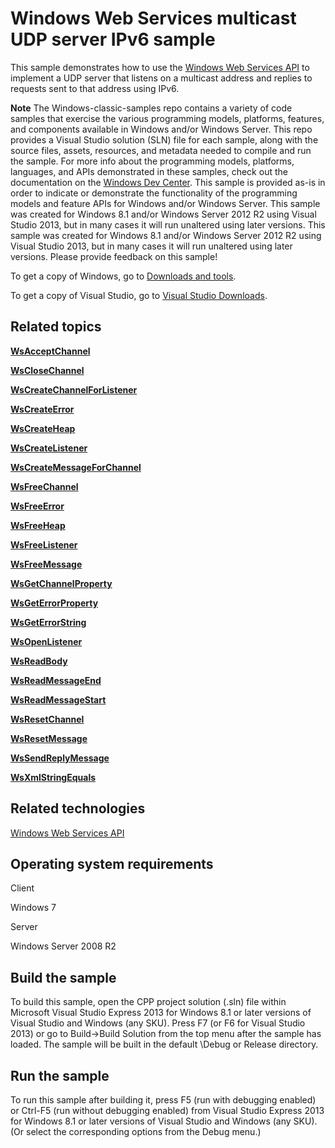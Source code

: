 Windows Web Services multicast UDP server IPv6 sample
=====================================================

This sample demonstrates how to use the [Windows Web Services API](http://msdn.microsoft.com/en-us/library/windows/desktop/dd430435) to implement a UDP server that listens on a multicast address and replies to requests sent to that address using IPv6.

**Note**  The Windows-classic-samples repo contains a variety of code samples that exercise the various programming models, platforms, features, and components available in Windows and/or Windows Server. This repo provides a Visual Studio solution (SLN) file for each sample, along with the source files, assets, resources, and metadata needed to compile and run the sample. For more info about the programming models, platforms, languages, and APIs demonstrated in these samples, check out the documentation on the [Windows Dev Center](https://dev.windows.com). This sample is provided as-is in order to indicate or demonstrate the functionality of the programming models and feature APIs for Windows and/or Windows Server. This sample was created for Windows 8.1 and/or Windows Server 2012 R2 using Visual Studio 2013, but in many cases it will run unaltered using later versions. This sample was created for Windows 8.1 and/or Windows Server 2012 R2 using Visual Studio 2013, but in many cases it will run unaltered using later versions. Please provide feedback on this sample!

To get a copy of Windows, go to [Downloads and tools](http://go.microsoft.com/fwlink/p/?linkid=301696).

To get a copy of Visual Studio, go to [Visual Studio Downloads](http://go.microsoft.com/fwlink/p/?linkid=301697).

Related topics
--------------

[**WsAcceptChannel**](http://msdn.microsoft.com/en-us/library/windows/desktop/dd430478)

[**WsCloseChannel**](http://msdn.microsoft.com/en-us/library/windows/desktop/dd430487)

[**WsCreateChannelForListener**](http://msdn.microsoft.com/en-us/library/windows/desktop/dd430496)

[**WsCreateError**](http://msdn.microsoft.com/en-us/library/windows/desktop/dd430497)

[**WsCreateHeap**](http://msdn.microsoft.com/en-us/library/windows/desktop/dd430499)

[**WsCreateListener**](http://msdn.microsoft.com/en-us/library/windows/desktop/dd430500)

[**WsCreateMessageForChannel**](http://msdn.microsoft.com/en-us/library/windows/desktop/dd430502)

[**WsFreeChannel**](http://msdn.microsoft.com/en-us/library/windows/desktop/dd430525)

[**WsFreeError**](http://msdn.microsoft.com/en-us/library/windows/desktop/dd430526)

[**WsFreeHeap**](http://msdn.microsoft.com/en-us/library/windows/desktop/dd430527)

[**WsFreeListener**](http://msdn.microsoft.com/en-us/library/windows/desktop/dd430528)

[**WsFreeMessage**](http://msdn.microsoft.com/en-us/library/windows/desktop/dd430529)

[**WsGetChannelProperty**](http://msdn.microsoft.com/en-us/library/windows/desktop/dd430536)

[**WsGetErrorProperty**](http://msdn.microsoft.com/en-us/library/windows/desktop/dd430539)

[**WsGetErrorString**](http://msdn.microsoft.com/en-us/library/windows/desktop/dd430540)

[**WsOpenListener**](http://msdn.microsoft.com/en-us/library/windows/desktop/dd430575)

[**WsReadBody**](http://msdn.microsoft.com/en-us/library/windows/desktop/dd430583)

[**WsReadMessageEnd**](http://msdn.microsoft.com/en-us/library/windows/desktop/dd430593)

[**WsReadMessageStart**](http://msdn.microsoft.com/en-us/library/windows/desktop/dd430594)

[**WsResetChannel**](http://msdn.microsoft.com/en-us/library/windows/desktop/dd430613)

[**WsResetMessage**](http://msdn.microsoft.com/en-us/library/windows/desktop/dd430617)

[**WsSendReplyMessage**](http://msdn.microsoft.com/en-us/library/windows/desktop/dd430624)

[**WsXmlStringEquals**](http://msdn.microsoft.com/en-us/library/windows/desktop/dd430673)

Related technologies
--------------------

[Windows Web Services API](http://msdn.microsoft.com/en-us/library/windows/desktop/dd430435)

Operating system requirements
-----------------------------

Client

Windows 7

Server

Windows Server 2008 R2

Build the sample
----------------

To build this sample, open the CPP project solution (.sln) file within Microsoft Visual Studio Express 2013 for Windows 8.1 or later versions of Visual Studio and Windows (any SKU). Press F7 (or F6 for Visual Studio 2013) or go to Build-\>Build Solution from the top menu after the sample has loaded. The sample will be built in the default \\Debug or Release directory.

Run the sample
--------------

To run this sample after building it, press F5 (run with debugging enabled) or Ctrl-F5 (run without debugging enabled) from Visual Studio Express 2013 for Windows 8.1 or later versions of Visual Studio and Windows (any SKU). (Or select the corresponding options from the Debug menu.)

